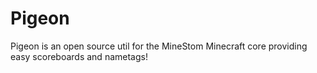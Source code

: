 # Pigeon
Pigeon is an open source util for the MineStom Minecraft core providing easy scoreboards and nametags!
